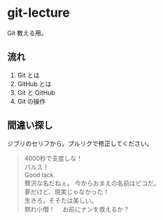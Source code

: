 # git-lecture
Git 教える用。

## 流れ
1. Git とは
1. GitHub とは
1. Git と GitHub
1. Git の操作

## 間違い探し
ジブリのセリフから。プルリクで修正してください。

>4000秒で支度しな！<br>
>パルス！<br>
>Good lack.<br>
>贅沢な名だねぇ。 今からおまえの名前はピコだ。<br>
>夢だけど、現実じゃなかった！<br>
>生きろ。そそたは美しい。<br>
>黙れ小僧！ 　お前にナンを救えるか？<br>





